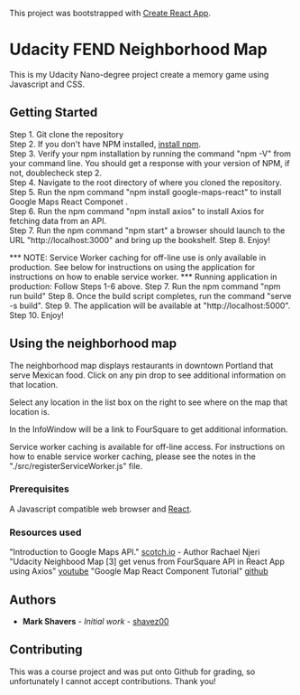 This project was bootstrapped with [Create React App](https://github.com/facebook/create-react-app).

# Udacity FEND Neighborhood Map

This is my Udacity Nano-degree project create a memory game using Javascript and CSS.

## Getting Started

Step 1.  Git clone the repository</br>
Step 2.  If you don't have NPM installed, [install npm](https://www.npmjs.com/get-npm).</br>
Step 3.  Verify your npm installation by running the command "npm -V" from your command line.  You should get a response with your version of NPM, if not, doublecheck step 2.</br>
Step 4.  Navigate to the root directory of where you cloned the repository.</br>
Step 5.  Run the npm command "npm install google-maps-react" to install Google Maps React Componet .</br>
Step 6.  Run the npm command "npm install axios" to install Axios for fetching data from an API.</br>
Step 7.  Run the npm command "npm start" a browser should launch to the URL "http://localhost:3000" and bring up the bookshelf.
Step 8.  Enjoy!</br>

*** NOTE: Service Worker caching for off-line use is only available in production.  See below for instructions on using the application for instructions on how to enable service worker. ***
Running application in production:
Follow Steps 1-6 above.
Step 7.  Run the npm command "npm run build"
Step 8.  Once the build script completes, run the command "serve -s build".
Step 9.  The application will be available at "http://localhost:5000".
Step 10.  Enjoy!

## Using the neighborhood map

The neighborhood map displays restaurants in downtown Portland that serve Mexican food.  Click on any pin drop to see additional information on that location.

Select any location in the list box on the right to see where on the map that location is.

In the InfoWindow will be a link to FourSquare to get additional information.

Service worker caching is available for off-line access.  For instructions on how to enable service worker caching, please see the notes in the "./src/registerServiceWorker.js" file.

### Prerequisites

A Javascript compatible web browser and [React](https://reactjs.org/).

### Resources used

"Introduction to Google Maps API." [scotch.io](https://scotch.io/tutorials/react-apps-with-the-google-maps-api-and-google-maps-react) - Author Rachael Njeri
"Udacity Neighbood Map [3] get venus from FourSquare API in React App using Axios" [youtube](https://youtu.be/dAhMIF0fNpo)
"Google Map React Component Tutorial" [github](https://github.com/fullstackreact/google-maps-react)

## Authors

* **Mark Shavers** - *Initial work* - [shavez00](https://github.com/shavez00)

## Contributing

This was a course project and was put onto Github for grading, so unfortunately I cannot accept contributions. Thank you!
